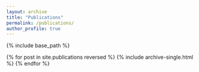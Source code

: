 ```yaml
---
layout: archive
title: "Publications"
permalink: /publications/
author_profile: true
---
```


[//]: # ({% if site.author.googlescholar %})

[//]: # (  <div class="wordwrap">You can also find my articles on <a href="{{site.author.googlescholar}}">my Google Scholar profile</a>.</div>)

[//]: # ({% endif %})

{% include base_path %}

{% for post in site.publications reversed %}
  {% include archive-single.html %}
{% endfor %}
